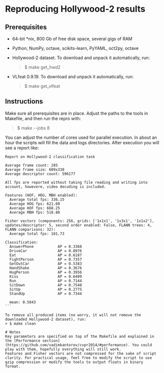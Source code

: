# Reproducing Hollywood-2 results

## Prerequisites
 - 64-bit *nix, 800 Gb of free disk space, several gigs of RAM
 - Python, NumPy, octave, scikits-learn, PyYAML, oct2py, octave
 - Hollywood-2 dataset. To download and unpack it automatically, run:
 
   > $ make get_hwd2
 - VLfeat 0.9.19. To download and unpack it automatically, run:
 
   > $ make get_vlfeat

## Instructions

Make sure all prerequisites are in place. Adjust the paths to the tools in Makefile, and then run the repro with:
> $ make --jobs 8

You can adjust the number of cores used for parallel execution. In about an hour the scripts will fill the data and logs directories. After execution you will see a report like:
````
Report on Hollywood-2 classification task

Average frame count: 285
Average frame size: 609x338
Average descriptor count: 596177

All fps are reported without taking file reading and writing into account, howevere, video decoding is included.

Features (HOF, HOG, MBH enabled):
  Average total fps: 336.15
  Average HOG fps: 621.60
  Average HOF fps: 668.25
  Average MBH fps: 518.88

Fisher vectors (components: 256, grids: ['1x1x1', '1x3x1', '1x1x2'], updates/descriptor: 5, second order enabled: False, FLANN trees: 4, FLANN comparisons: 32):
  Average total fps: 101.73

Classification:
  AnswerPhone           AP = 0.3368
  DriveCar              AP = 0.8976
  Eat                   AP = 0.6187
  FightPerson           AP = 0.7357
  GetOutCar             AP = 0.5383
  HandShake             AP = 0.3676
  HugPerson             AP = 0.3956
  Kiss                  AP = 0.6409
  Run                   AP = 0.7144
  SitDown               AP = 0.7548
  SitUp                 AP = 0.2775
  StandUp               AP = 0.7344

  mean: 0.5843
```

To remove all produced items (no worry, it will not remove the downloaded Hollywood-2 dataset), run:
> $ make clean

# Notes
Key parameters are specified on top of the Makefile and explained in the [Performance section](https://github.com/vadimkantorov/cvpr2014/#performance). You could play with them, hopefully everything will still work.
Features and Fisher vectors are not compressed for the sake of script clarity. For practical usage, feel free to modify the script to use gzip compression or modify the tools to output floats in binary format.
